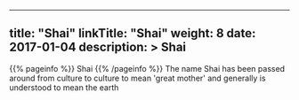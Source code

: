 
---
title: "Shai"
linkTitle: "Shai"
weight: 8
date: 2017-01-04
description: >
 Shai
---

{{% pageinfo %}}
Shai
{{% /pageinfo %}}
The name Shai has been passed around from culture to culture to mean 'great mother' and generally is understood to mean the earth
